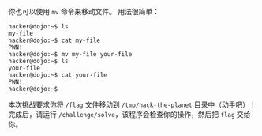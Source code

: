 你也可以使用 `mv` 命令来移动文件。
用法很简单：

```console
hacker@dojo:~$ ls
my-file
hacker@dojo:~$ cat my-file
PWN!
hacker@dojo:~$ mv my-file your-file
hacker@dojo:~$ ls
your-file
hacker@dojo:~$ cat your-file
PWN!
hacker@dojo:~$
```

本次挑战要求你将 `/flag` 文件移动到 `/tmp/hack-the-planet` 目录中（动手吧）！
完成后，请运行 `/challenge/solve`，该程序会检查你的操作，然后把 `flag` 交给你。

